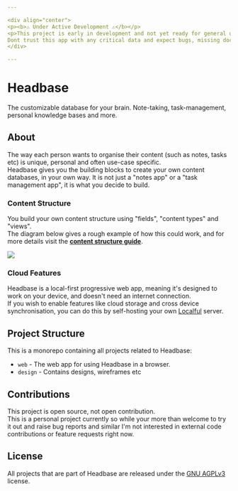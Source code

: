 ```yaml
---

<div align="center">
<p><b>⚠️ Under Active Development ⚠️</b></p>
<p>This project is early in development and not yet ready for general use.<br>
Dont trust this app with any critical data and expect bugs, missing docs, incomplete features etc!</p>
</div>

---
```


# Headbase
The customizable database for your brain. Note-taking, task-management, personal knowledge bases and more.

## About
The way each person wants to organise their content (such as notes, tasks etc) is unique, personal and often use-case specific.  
Headbase gives you the building blocks to create your own content databases, in your own way. It is not just a "notes app"
or a "task management app", it is what you decide to build.  

### Content Structure

You build your own content structure using "fields", "content types" and "views".  
The diagram below gives a rough example of how this could work, and for more details visit the **[content structure guide](./docs/content-structure.md)**.

![](./docs/content-structure.png)

### Cloud Features
Headbase is a local-first progressive web app, meaning it's designed to work on your device, and doesn't need an internet connection.  
If you wish to enable features like cloud storage and cross device synchronisation, you can do this by self-hosting your own [Localful](https://github.com/ben-ryder/localful) server.

## Project Structure
This is a monorepo containing all projects related to Headbase:
- `web` - The web app for using Headbase in a browser.
- `design` - Contains designs, wireframes etc

## Contributions
This project is open source, not open contribution.  
This is a personal project currently so while your more than welcome to try it out and raise bug reports and similar
I'm not interested in external code contributions or feature requests right now.

## License
All projects that are part of Headbase are released under the [GNU AGPLv3](https://choosealicense.com/licenses/agpl-3.0/) license.
